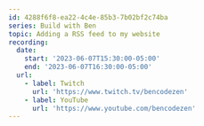 ```yaml
---
id: 4288f6f8-ea22-4c4e-85b3-7b02bf2c74ba
series: Build with Ben
topic: Adding a RSS feed to my website
recording:
  date:
    start: '2023-06-07T15:30:00-05:00'
    end: '2023-06-07T16:30:00-05:00'
  url:
    - label: Twitch
      url: 'https://www.twitch.tv/bencodezen'
    - label: YouTube
      url: 'https://www.youtube.com/bencodezen'
---
```


